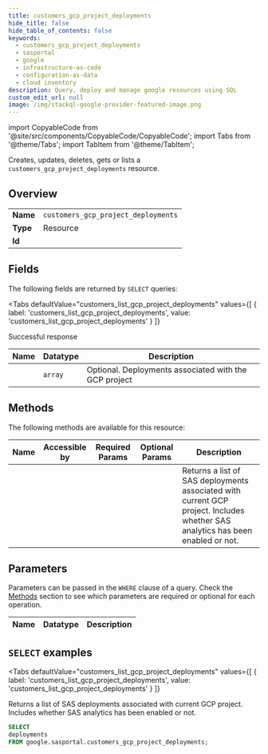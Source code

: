 ```yaml
--- 
title: customers_gcp_project_deployments
hide_title: false
hide_table_of_contents: false
keywords:
  - customers_gcp_project_deployments
  - sasportal
  - google
  - infrastructure-as-code
  - configuration-as-data
  - cloud inventory
description: Query, deploy and manage google resources using SQL
custom_edit_url: null
image: /img/stackql-google-provider-featured-image.png
---
```


import CopyableCode from '@site/src/components/CopyableCode/CopyableCode';
import Tabs from '@theme/Tabs';
import TabItem from '@theme/TabItem';

Creates, updates, deletes, gets or lists a <code>customers_gcp_project_deployments</code> resource.

## Overview
<table><tbody>
<tr><td><b>Name</b></td><td><code>customers_gcp_project_deployments</code></td></tr>
<tr><td><b>Type</b></td><td>Resource</td></tr>
<tr><td><b>Id</b></td><td><CopyableCode code="google.sasportal.customers_gcp_project_deployments" /></td></tr>
</tbody></table>

## Fields

The following fields are returned by `SELECT` queries:

<Tabs
    defaultValue="customers_list_gcp_project_deployments"
    values={[
        { label: 'customers_list_gcp_project_deployments', value: 'customers_list_gcp_project_deployments' }
    ]}
>
<TabItem value="customers_list_gcp_project_deployments">

Successful response

<table>
<thead>
    <tr>
    <th>Name</th>
    <th>Datatype</th>
    <th>Description</th>
    </tr>
</thead>
<tbody>
<tr>
    <td><CopyableCode code="deployments" /></td>
    <td><code>array</code></td>
    <td>Optional. Deployments associated with the GCP project</td>
</tr>
</tbody>
</table>
</TabItem>
</Tabs>

## Methods

The following methods are available for this resource:

<table>
<thead>
    <tr>
    <th>Name</th>
    <th>Accessible by</th>
    <th>Required Params</th>
    <th>Optional Params</th>
    <th>Description</th>
    </tr>
</thead>
<tbody>
<tr>
    <td><a href="#customers_list_gcp_project_deployments"><CopyableCode code="customers_list_gcp_project_deployments" /></a></td>
    <td><CopyableCode code="select" /></td>
    <td></td>
    <td></td>
    <td>Returns a list of SAS deployments associated with current GCP project. Includes whether SAS analytics has been enabled or not.</td>
</tr>
</tbody>
</table>

## Parameters

Parameters can be passed in the `WHERE` clause of a query. Check the [Methods](#methods) section to see which parameters are required or optional for each operation.

<table>
<thead>
    <tr>
    <th>Name</th>
    <th>Datatype</th>
    <th>Description</th>
    </tr>
</thead>
<tbody>
</tbody>
</table>

## `SELECT` examples

<Tabs
    defaultValue="customers_list_gcp_project_deployments"
    values={[
        { label: 'customers_list_gcp_project_deployments', value: 'customers_list_gcp_project_deployments' }
    ]}
>
<TabItem value="customers_list_gcp_project_deployments">

Returns a list of SAS deployments associated with current GCP project. Includes whether SAS analytics has been enabled or not.

```sql
SELECT
deployments
FROM google.sasportal.customers_gcp_project_deployments;
```
</TabItem>
</Tabs>

